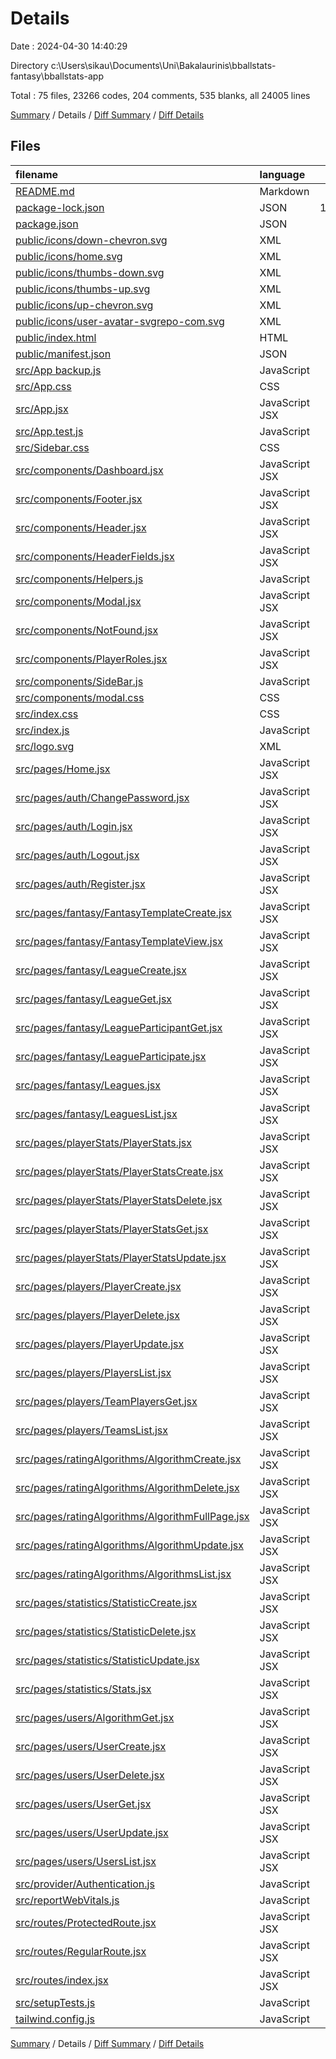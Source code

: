 # Details

Date : 2024-04-30 14:40:29

Directory c:\\Users\\sikau\\Documents\\Uni\\Bakalaurinis\\bballstats-fantasy\\bballstats-app

Total : 75 files,  23266 codes, 204 comments, 535 blanks, all 24005 lines

[Summary](results.md) / Details / [Diff Summary](diff.md) / [Diff Details](diff-details.md)

## Files
| filename | language | code | comment | blank | total |
| :--- | :--- | ---: | ---: | ---: | ---: |
| [README.md](/README.md) | Markdown | 0 | 0 | 2 | 2 |
| [package-lock.json](/package-lock.json) | JSON | 18,261 | 0 | 1 | 18,262 |
| [package.json](/package.json) | JSON | 47 | 0 | 1 | 48 |
| [public/icons/down-chevron.svg](/public/icons/down-chevron.svg) | XML | 4 | 0 | 0 | 4 |
| [public/icons/home.svg](/public/icons/home.svg) | XML | 6 | 1 | 5 | 12 |
| [public/icons/thumbs-down.svg](/public/icons/thumbs-down.svg) | XML | 4 | 0 | 0 | 4 |
| [public/icons/thumbs-up.svg](/public/icons/thumbs-up.svg) | XML | 9 | 1 | 8 | 18 |
| [public/icons/up-chevron.svg](/public/icons/up-chevron.svg) | XML | 4 | 0 | 0 | 4 |
| [public/icons/user-avatar-svgrepo-com.svg](/public/icons/user-avatar-svgrepo-com.svg) | XML | 25 | 1 | 0 | 26 |
| [public/index.html](/public/index.html) | HTML | 20 | 23 | 1 | 44 |
| [public/manifest.json](/public/manifest.json) | JSON | 25 | 0 | 1 | 26 |
| [src/App backup.js](/src/App%20backup.js) | JavaScript | 23 | 0 | 4 | 27 |
| [src/App.css](/src/App.css) | CSS | 56 | 9 | 10 | 75 |
| [src/App.jsx](/src/App.jsx) | JavaScript JSX | 12 | 0 | 2 | 14 |
| [src/App.test.js](/src/App.test.js) | JavaScript | 7 | 0 | 2 | 9 |
| [src/Sidebar.css](/src/Sidebar.css) | CSS | 53 | 15 | 13 | 81 |
| [src/components/Dashboard.jsx](/src/components/Dashboard.jsx) | JavaScript JSX | 32 | 0 | 5 | 37 |
| [src/components/Footer.jsx](/src/components/Footer.jsx) | JavaScript JSX | 7 | 0 | 2 | 9 |
| [src/components/Header.jsx](/src/components/Header.jsx) | JavaScript JSX | 7 | 0 | 2 | 9 |
| [src/components/HeaderFields.jsx](/src/components/HeaderFields.jsx) | JavaScript JSX | 46 | 0 | 4 | 50 |
| [src/components/Helpers.js](/src/components/Helpers.js) | JavaScript | 72 | 1 | 9 | 82 |
| [src/components/Modal.jsx](/src/components/Modal.jsx) | JavaScript JSX | 16 | 0 | 3 | 19 |
| [src/components/NotFound.jsx](/src/components/NotFound.jsx) | JavaScript JSX | 7 | 0 | 0 | 7 |
| [src/components/PlayerRoles.jsx](/src/components/PlayerRoles.jsx) | JavaScript JSX | 7 | 0 | 0 | 7 |
| [src/components/SideBar.js](/src/components/SideBar.js) | JavaScript | 50 | 0 | 6 | 56 |
| [src/components/modal.css](/src/components/modal.css) | CSS | 24 | 0 | 3 | 27 |
| [src/index.css](/src/index.css) | CSS | 15 | 0 | 2 | 17 |
| [src/index.js](/src/index.js) | JavaScript | 10 | 5 | 3 | 18 |
| [src/logo.svg](/src/logo.svg) | XML | 1 | 0 | 0 | 1 |
| [src/pages/Home.jsx](/src/pages/Home.jsx) | JavaScript JSX | 5 | 0 | 0 | 5 |
| [src/pages/auth/ChangePassword.jsx](/src/pages/auth/ChangePassword.jsx) | JavaScript JSX | 61 | 2 | 7 | 70 |
| [src/pages/auth/Login.jsx](/src/pages/auth/Login.jsx) | JavaScript JSX | 78 | 3 | 7 | 88 |
| [src/pages/auth/Logout.jsx](/src/pages/auth/Logout.jsx) | JavaScript JSX | 23 | 3 | 8 | 34 |
| [src/pages/auth/Register.jsx](/src/pages/auth/Register.jsx) | JavaScript JSX | 65 | 3 | 8 | 76 |
| [src/pages/fantasy/FantasyTemplateCreate.jsx](/src/pages/fantasy/FantasyTemplateCreate.jsx) | JavaScript JSX | 194 | 26 | 21 | 241 |
| [src/pages/fantasy/FantasyTemplateView.jsx](/src/pages/fantasy/FantasyTemplateView.jsx) | JavaScript JSX | 115 | 2 | 12 | 129 |
| [src/pages/fantasy/LeagueCreate.jsx](/src/pages/fantasy/LeagueCreate.jsx) | JavaScript JSX | 176 | 6 | 21 | 203 |
| [src/pages/fantasy/LeagueGet.jsx](/src/pages/fantasy/LeagueGet.jsx) | JavaScript JSX | 69 | 0 | 6 | 75 |
| [src/pages/fantasy/LeagueParticipantGet.jsx](/src/pages/fantasy/LeagueParticipantGet.jsx) | JavaScript JSX | 77 | 0 | 7 | 84 |
| [src/pages/fantasy/LeagueParticipate.jsx](/src/pages/fantasy/LeagueParticipate.jsx) | JavaScript JSX | 437 | 19 | 41 | 497 |
| [src/pages/fantasy/Leagues.jsx](/src/pages/fantasy/Leagues.jsx) | JavaScript JSX | 142 | 8 | 17 | 167 |
| [src/pages/fantasy/LeaguesList.jsx](/src/pages/fantasy/LeaguesList.jsx) | JavaScript JSX | 186 | 8 | 22 | 216 |
| [src/pages/playerStats/PlayerStats.jsx](/src/pages/playerStats/PlayerStats.jsx) | JavaScript JSX | 11 | 0 | 1 | 12 |
| [src/pages/playerStats/PlayerStatsCreate.jsx](/src/pages/playerStats/PlayerStatsCreate.jsx) | JavaScript JSX | 89 | 4 | 11 | 104 |
| [src/pages/playerStats/PlayerStatsDelete.jsx](/src/pages/playerStats/PlayerStatsDelete.jsx) | JavaScript JSX | 45 | 0 | 5 | 50 |
| [src/pages/playerStats/PlayerStatsGet.jsx](/src/pages/playerStats/PlayerStatsGet.jsx) | JavaScript JSX | 65 | 0 | 7 | 72 |
| [src/pages/playerStats/PlayerStatsUpdate.jsx](/src/pages/playerStats/PlayerStatsUpdate.jsx) | JavaScript JSX | 104 | 4 | 9 | 117 |
| [src/pages/players/PlayerCreate.jsx](/src/pages/players/PlayerCreate.jsx) | JavaScript JSX | 114 | 3 | 11 | 128 |
| [src/pages/players/PlayerDelete.jsx](/src/pages/players/PlayerDelete.jsx) | JavaScript JSX | 45 | 0 | 5 | 50 |
| [src/pages/players/PlayerUpdate.jsx](/src/pages/players/PlayerUpdate.jsx) | JavaScript JSX | 82 | 3 | 9 | 94 |
| [src/pages/players/PlayersList.jsx](/src/pages/players/PlayersList.jsx) | JavaScript JSX | 133 | 6 | 13 | 152 |
| [src/pages/players/TeamPlayersGet.jsx](/src/pages/players/TeamPlayersGet.jsx) | JavaScript JSX | 69 | 1 | 9 | 79 |
| [src/pages/players/TeamsList.jsx](/src/pages/players/TeamsList.jsx) | JavaScript JSX | 0 | 0 | 1 | 1 |
| [src/pages/ratingAlgorithms/AlgorithmCreate.jsx](/src/pages/ratingAlgorithms/AlgorithmCreate.jsx) | JavaScript JSX | 122 | 4 | 16 | 142 |
| [src/pages/ratingAlgorithms/AlgorithmDelete.jsx](/src/pages/ratingAlgorithms/AlgorithmDelete.jsx) | JavaScript JSX | 45 | 0 | 5 | 50 |
| [src/pages/ratingAlgorithms/AlgorithmFullPage.jsx](/src/pages/ratingAlgorithms/AlgorithmFullPage.jsx) | JavaScript JSX | 143 | 0 | 11 | 154 |
| [src/pages/ratingAlgorithms/AlgorithmUpdate.jsx](/src/pages/ratingAlgorithms/AlgorithmUpdate.jsx) | JavaScript JSX | 132 | 7 | 15 | 154 |
| [src/pages/ratingAlgorithms/AlgorithmsList.jsx](/src/pages/ratingAlgorithms/AlgorithmsList.jsx) | JavaScript JSX | 71 | 0 | 8 | 79 |
| [src/pages/statistics/StatisticCreate.jsx](/src/pages/statistics/StatisticCreate.jsx) | JavaScript JSX | 80 | 3 | 9 | 92 |
| [src/pages/statistics/StatisticDelete.jsx](/src/pages/statistics/StatisticDelete.jsx) | JavaScript JSX | 44 | 0 | 5 | 49 |
| [src/pages/statistics/StatisticUpdate.jsx](/src/pages/statistics/StatisticUpdate.jsx) | JavaScript JSX | 97 | 3 | 10 | 110 |
| [src/pages/statistics/Stats.jsx](/src/pages/statistics/Stats.jsx) | JavaScript JSX | 235 | 5 | 22 | 262 |
| [src/pages/users/AlgorithmGet.jsx](/src/pages/users/AlgorithmGet.jsx) | JavaScript JSX | 205 | 1 | 17 | 223 |
| [src/pages/users/UserCreate.jsx](/src/pages/users/UserCreate.jsx) | JavaScript JSX | 78 | 3 | 8 | 89 |
| [src/pages/users/UserDelete.jsx](/src/pages/users/UserDelete.jsx) | JavaScript JSX | 40 | 0 | 5 | 45 |
| [src/pages/users/UserGet.jsx](/src/pages/users/UserGet.jsx) | JavaScript JSX | 125 | 0 | 8 | 133 |
| [src/pages/users/UserUpdate.jsx](/src/pages/users/UserUpdate.jsx) | JavaScript JSX | 114 | 3 | 11 | 128 |
| [src/pages/users/UsersList.jsx](/src/pages/users/UsersList.jsx) | JavaScript JSX | 64 | 0 | 6 | 70 |
| [src/provider/Authentication.js](/src/provider/Authentication.js) | JavaScript | 51 | 4 | 8 | 63 |
| [src/reportWebVitals.js](/src/reportWebVitals.js) | JavaScript | 12 | 0 | 2 | 14 |
| [src/routes/ProtectedRoute.jsx](/src/routes/ProtectedRoute.jsx) | JavaScript JSX | 82 | 2 | 9 | 93 |
| [src/routes/RegularRoute.jsx](/src/routes/RegularRoute.jsx) | JavaScript JSX | 37 | 2 | 3 | 42 |
| [src/routes/index.jsx](/src/routes/index.jsx) | JavaScript JSX | 244 | 5 | 7 | 256 |
| [src/setupTests.js](/src/setupTests.js) | JavaScript | 1 | 4 | 1 | 6 |
| [tailwind.config.js](/tailwind.config.js) | JavaScript | 9 | 1 | 2 | 12 |

[Summary](results.md) / Details / [Diff Summary](diff.md) / [Diff Details](diff-details.md)